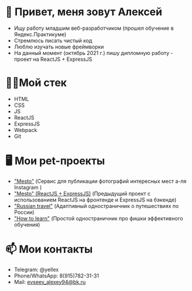 # 👋 Привет, меня зовут Алексей
* Ищу работу младшим веб-разработчиком (прошел обучение в Яндекс.Практикуме)
* Стремлюсь писать чистый код
* Люблю изучать новые фреймворки
* На данный момент (октябрь 2021 г.) пишу дипломную работу - проект на ReactJS + ExpressJS

# 👨‍💼Мой стек
* HTML
* CSS
* JS
* ReactJS
* ExpressJS
* Webpack
* Git

# 🖥 Мои pet-проекты
 
* ["Mesto"](https://github.com/yelex/mesto) (Сервис для публикации фотографий интересных мест а-ля Instagram )
* ["Меsto" (ReactJS + ExpressJS)](https://github.com/yelex/react-mesto-api-full) (Предыдущий проект с использованием ReactJS на фронтенде и ExpressJS на бэкенде)
* ["Russian travel"](https://github.com/yelex/russian-travel) (Адаптивный одностраничник о путешествиях по России)
* ["How to learn"](https://github.com/yelex/how-to-learn) (Простой одностраничник про фишки эффективного обучения)
 
# 📫 Мои контакты
        
* Telegram: @yellex
* Phone/WhatsApp: 8(915)782-31-31 
* Mail: evseev_alexey94@bk.ru

<!---
yelex/yelex is a ✨ special ✨ repository because its `README.md` (this file) appears on your GitHub profile.
You can click the Preview link to take a look at your changes.
--->

